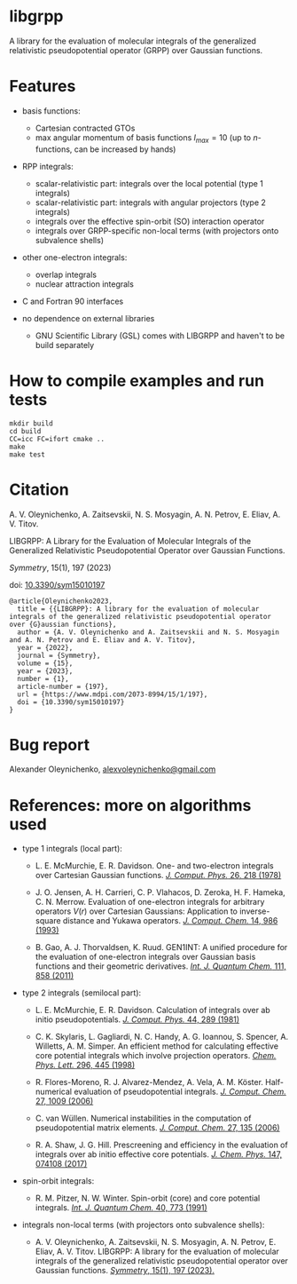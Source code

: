 # libgrpp
A library for the evaluation of molecular integrals of the generalized relativistic pseudopotential operator (GRPP) over Gaussian functions.

# Features

* basis functions:

  * Cartesian contracted GTOs
  * max angular momentum of basis functions $l_{max} = 10$ (up to $n$-functions, can be increased by hands)

* RPP integrals:
  * scalar-relativistic part: integrals over the local potential (type 1 integrals)
  * scalar-relativistic part: integrals with angular projectors (type 2 integrals)
  * integrals over the effective spin-orbit (SO) interaction operator
  * integrals over GRPP-specific non-local terms (with projectors onto subvalence shells)

* other one-electron integrals:
  * overlap integrals
  * nuclear attraction integrals

* C and Fortran 90 interfaces

* no dependence on external libraries
  * GNU Scientific Library (GSL) comes with LIBGRPP and haven't to be build separately

# How to compile examples and run tests

```
mkdir build
cd build
CC=icc FC=ifort cmake ..
make
make test
```

# Citation
A. V. Oleynichenko, A. Zaitsevskii, N. S. Mosyagin, A. N. Petrov, E. Eliav, A. V. Titov.

LIBGRPP: A Library for the Evaluation of Molecular Integrals of the Generalized Relativistic Pseudopotential Operator over Gaussian Functions.

<i>Symmetry</i>, 15(1), 197 (2023)

doi: [10.3390/sym15010197](https://doi.org/10.3390/sym15010197)

```
@article{Oleynichenko2023,
  title = {{LIBGRPP}: A library for the evaluation of molecular integrals of the generalized relativistic pseudopotential operator over {G}aussian functions},
  author = {A. V. Oleynichenko and A. Zaitsevskii and N. S. Mosyagin and A. N. Petrov and E. Eliav and A. V. Titov},
  year = {2022},
  journal = {Symmetry},
  volume = {15},
  year = {2023},
  number = {1},
  article-number = {197},
  url = {https://www.mdpi.com/2073-8994/15/1/197},
  doi = {10.3390/sym15010197}
}
```

# Bug report
Alexander Oleynichenko, alexvoleynichenko@gmail.com

# References: more on algorithms used

* type 1 integrals (local part):

  * L. E. McMurchie, E. R. Davidson. One- and two-electron integrals over Cartesian Gaussian functions. [<i>J. Comput. Phys.</i> 26, 218 (1978)](https://doi.org/10.1016/0021-9991(78)90092-X)

  * J. O. Jensen, A. H. Carrieri, C. P. Vlahacos, D. Zeroka, H. F. Hameka, C. N. Merrow. Evaluation of one-electron integrals for arbitrary operators $V(r)$ over Cartesian Gaussians: Application to inverse-square distance and Yukawa operators. [<i>J. Comput. Chem.</i> 14, 986 (1993)](https://doi.org/10.1002/jcc.540140814)

  * B. Gao, A. J. Thorvaldsen, K. Ruud. GEN1INT: A unified procedure for the evaluation of one-electron integrals over Gaussian basis functions and their geometric derivatives. [<i>Int. J. Quantum Chem.</i> 111, 858 (2011)](https://doi.org/10.1002/qua.22886)

* type 2 integrals (semilocal part):

  * L. E. McMurchie, E. R. Davidson. Calculation of integrals over ab initio pseudopotentials. [<i>J. Comput. Phys.</i> 44, 289 (1981)](https://doi.org/10.1016/0021-9991(81)90053-X)

  * C. K. Skylaris, L. Gagliardi, N. C. Handy, A. G. Ioannou, S. Spencer, A. Willetts, A. M. Simper. An efficient method for calculating effective core potential integrals which involve projection operators. [<i>Chem. Phys. Lett.</i> 296, 445 (1998)](https://doi.org/10.1016/S0009-2614(98)01077-X)

  * R. Flores-Moreno, R. J. Alvarez-Mendez, A. Vela, A. M. Köster. Half-numerical evaluation of pseudopotential integrals. [<i>J. Comput. Chem.</i> 27, 1009 (2006)](https://doi.org/10.1002/jcc.20410)

  * C. van Wüllen. Numerical instabilities in the computation of pseudopotential matrix elements. [<i>J. Comput. Chem.</i> 27, 135 (2006)](https://doi.org/10.1002/jcc.20325)

  * R. A. Shaw, J. G. Hill. Prescreening and efficiency in the evaluation of integrals over ab initio effective core potentials. [<i>J. Chem. Phys.</i> 147, 074108 (2017)](https://doi.org/10.1063/1.4986887)

* spin-orbit integrals:

  * R. M. Pitzer, N. W. Winter. Spin-orbit (core) and core potential integrals. [<i>Int. J. Quantum Chem.</i> 40, 773 (1991)](https://doi.org/10.1002/qua.560400606)

* integrals non-local terms (with projectors onto subvalence shells):

  * A. V. Oleynichenko, A. Zaitsevskii, N. S. Mosyagin, A. N. Petrov, E. Eliav, A. V. Titov. LIBGRPP: A library for the evaluation of molecular integrals of the generalized relativistic pseudopotential operator over Gaussian functions. [<i>Symmetry</i>, 15(1), 197 (2023).](https://doi.org/10.3390/sym15010197)

